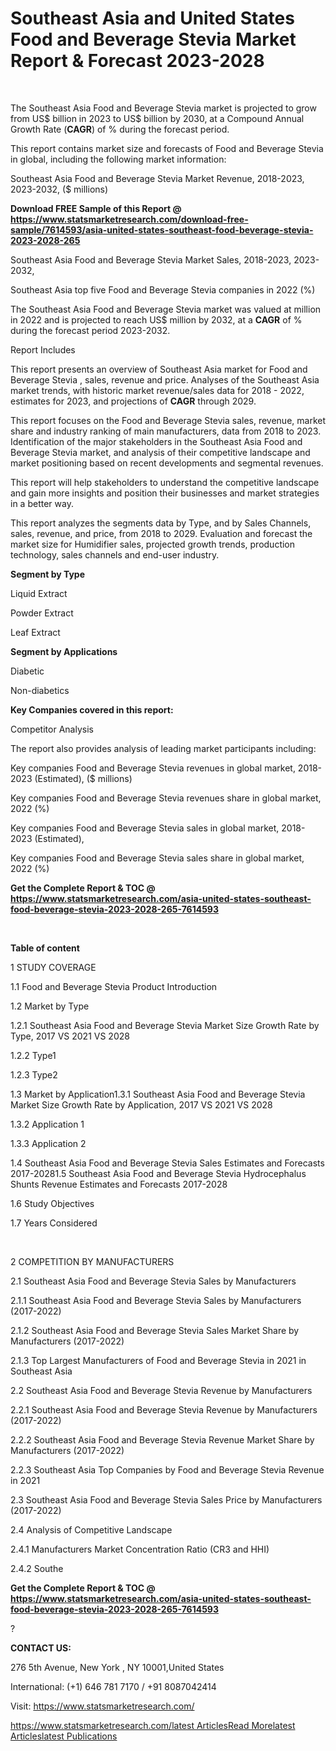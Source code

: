 <h1>Southeast Asia and United States Food and Beverage Stevia Market Report & Forecast 2023-2028</h1><br/><p>The Southeast Asia Food and Beverage Stevia market is projected to grow from US$ billion in 2023 to US$ billion by 2030, at a Compound Annual Growth Rate (<strong>CAGR</strong>) of % during the forecast period.</p>
 
 
 
 <p>This report contains market size and forecasts of Food and Beverage Stevia in global, including the following market information:</p>
 
 
 
 <p>Southeast Asia Food and Beverage Stevia Market Revenue, 2018-2023, 2023-2032, ($ millions)</p>
 
 
 
 <p><strong>Download FREE Sample of this Report @ <a href="https://www.statsmarketresearch.com/download-free-sample/7614593/asia-united-states-southeast-food-beverage-stevia-2023-2028-265">https://www.statsmarketresearch.com/download-free-sample/7614593/asia-united-states-southeast-food-beverage-stevia-2023-2028-265</a></strong></p>
 
 
 
 <p>Southeast Asia Food and Beverage Stevia Market Sales, 2018-2023, 2023-2032,</p>
 
 
 
 <p>Southeast Asia top five Food and Beverage Stevia companies in 2022 (%)</p>
 
 
 
 <p>The Southeast Asia Food and Beverage Stevia market was valued at million in 2022 and is projected to reach US$ million by 2032, at a <strong>CAGR</strong> of % during the forecast period 2023-2032.</p>
 
 
 
 <p>Report Includes</p>
 
 
 
 <p>This report presents an overview of Southeast Asia market for Food and Beverage Stevia , sales, revenue and price. Analyses of the Southeast Asia market trends, with historic market revenue/sales data for 2018 - 2022, estimates for 2023, and projections of <strong>CAGR</strong> through 2029.</p>
 
 
 
 <p>This report focuses on the Food and Beverage Stevia sales, revenue, market share and industry ranking of main manufacturers, data from 2018 to 2023. Identification of the major stakeholders in the Southeast Asia Food and Beverage Stevia market, and analysis of their competitive landscape and market positioning based on recent developments and segmental revenues.</p>
 
 
 
 <p>This report will help stakeholders to understand the competitive landscape and gain more insights and position their businesses and market strategies in a better way.</p>
 
 
 
 <p>This report analyzes the segments data by Type, and by Sales Channels, sales, revenue, and price, from 2018 to 2029. Evaluation and forecast the market size for Humidifier sales, projected growth trends, production technology, sales channels and end-user industry.</p>
 
 
 
 <p><strong>Segment by Type</strong></p>
 
 
 
 <p>Liquid Extract</p>
 
 
 
 <p>Powder Extract</p>
 
 
 
 <p>Leaf Extract</p>
 
 
 
 <p><strong>Segment <strong><strong>by Applications</strong></strong></strong></p>
 
 
 
 <p>Diabetic</p>
 
 
 
 <p>Non-diabetics</p>
 
 
 
 <p><strong>Key Companies covered in this report:</strong></p>
 
 
 
 <p>Competitor Analysis</p>
 
 
 
 <p>The report also provides analysis of leading market participants including:</p>
 
 
 
 <p>Key companies Food and Beverage Stevia revenues in global market, 2018-2023 (Estimated), ($ millions)</p>
 
 
 
 <p>Key companies Food and Beverage Stevia revenues share in global market, 2022 (%)</p>
 
 
 
 <p>Key companies Food and Beverage Stevia sales in global market, 2018-2023 (Estimated),</p>
 
 
 
 <p>Key companies Food and Beverage Stevia sales share in global market, 2022 (%)</p>
 
 
 
 <div><b>Get the Complete Report & TOC @ <a href="https://www.statsmarketresearch.com/asia-united-states-southeast-food-beverage-stevia-2023-2028-265-7614593">https://www.statsmarketresearch.com/asia-united-states-southeast-food-beverage-stevia-2023-2028-265-7614593</a></b></div>
 
 
 
 <p><br />
 
 <b>Table of content</b></p>
 
 
 
 <p>1 STUDY COVERAGE<br />
 
 1.1 Food and Beverage Stevia Product Introduction<br />
 
 1.2 Market by Type<br />
 
 1.2.1 Southeast Asia Food and Beverage Stevia Market Size Growth Rate by Type, 2017 VS 2021 VS 2028<br />
 
 1.2.2 Type1<br />
 
 1.2.3 Type2<br />
 
 1.3 Market by Application1.3.1 Southeast Asia Food and Beverage Stevia Market Size Growth Rate by Application, 2017 VS 2021 VS 2028<br />
 
 1.3.2 Application 1<br />
 
 1.3.3 Application 2<br />
 
 1.4 Southeast Asia Food and Beverage Stevia Sales Estimates and Forecasts 2017-20281.5 Southeast Asia Food and Beverage Stevia Hydrocephalus Shunts Revenue Estimates and Forecasts 2017-2028<br />
 
 1.6 Study Objectives<br />
 
 1.7 Years Considered<br />
 
 <br />
 
 2 COMPETITION BY MANUFACTURERS<br />
 
 2.1 Southeast Asia Food and Beverage Stevia Sales by Manufacturers<br />
 
 2.1.1 Southeast Asia Food and Beverage Stevia Sales by Manufacturers (2017-2022)<br />
 
 2.1.2 Southeast Asia Food and Beverage Stevia Sales Market Share by Manufacturers (2017-2022)<br />
 
 2.1.3 Top Largest Manufacturers of Food and Beverage Stevia in 2021 in Southeast Asia<br />
 
 2.2 Southeast Asia Food and Beverage Stevia Revenue by Manufacturers<br />
 
 2.2.1 Southeast Asia Food and Beverage Stevia Revenue by Manufacturers (2017-2022)<br />
 
 2.2.2 Southeast Asia Food and Beverage Stevia Revenue Market Share by Manufacturers (2017-2022)<br />
 
 2.2.3 Southeast Asia Top Companies by Food and Beverage Stevia Revenue in 2021<br />
 
 2.3 Southeast Asia Food and Beverage Stevia Sales Price by Manufacturers (2017-2022)<br />
 
 2.4 Analysis of Competitive Landscape<br />
 
 2.4.1 Manufacturers Market Concentration Ratio (CR3 and HHI)<br />
 
 2.4.2 Southe</p>
 
 
 
 <div><b>Get the Complete Report & TOC @ <a href="https://www.statsmarketresearch.com/asia-united-states-southeast-food-beverage-stevia-2023-2028-265-7614593">https://www.statsmarketresearch.com/asia-united-states-southeast-food-beverage-stevia-2023-2028-265-7614593</a></b></div>
 
 
 
 <p>? </p>
 
 
 
 <p><b>CONTACT US:</b><br />
 
 276 5th Avenue, New York , NY 10001,United States<br />
 
 International: (+1) 646 781 7170 / +91 8087042414<br />
 
 Visit: <a href="https://www.statsmarketresearch.com/">https://www.statsmarketresearch.com/</a><br />
 
 <a href="https://gyeongbokgung.com">https://www.statsmarketresearch.com/</a><a href="https://hallyeomaritime.com">latest Articles</a><a href="https://jingwansa.com">Read More</a><a href="https://nguoiviet.jp/">latest Articles</a><a href="https://www.intelmarketresearch.com/">latest Publications</a></p>